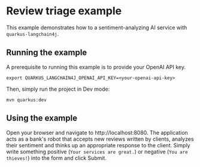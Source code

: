 # Review triage example

This example demonstrates how to a sentiment-analyzing AI service
with `quarkus-langchain4j`.

## Running the example

A prerequisite to running this example is to provide your OpenAI API key.

```
export QUARKUS_LANGCHAIN4J_OPENAI_API_KEY=<your-openai-api-key>
```

Then, simply run the project in Dev mode:

```
mvn quarkus:dev
```

## Using the example

Open your browser and navigate to http://localhost:8080. The application
acts as a bank's robot that accepts new reviews written by clients, analyzes
their sentiment and thinks up an appropriate response to the client. Simply
write something positive (`Your services are great.`) or negative (`You are
thieves!`) into the form and click Submit.

